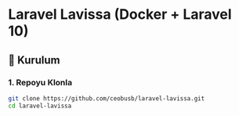 # Laravel Lavissa (Docker + Laravel 10)

## 🚀 Kurulum

### 1. Repoyu Klonla
```bash
git clone https://github.com/ceobusb/laravel-lavissa.git
cd laravel-lavissa
